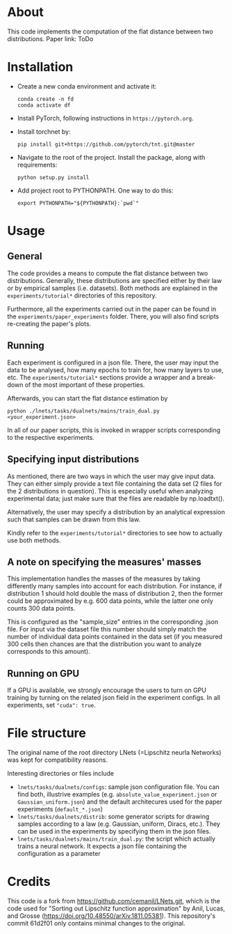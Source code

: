 # About
This code implements the computation of the flat distance between two distributions. Paper link: ToDo

# Installation
* Create a new conda environment and activate it:
    ```
    conda create -n fd
    conda activate df
    ```
    
* Install PyTorch, following instructions in `https://pytorch.org`. 

* Install torchnet by:
    ```
    pip install git+https://github.com/pytorch/tnt.git@master
    ```

* Navigate to the root of the project. Install the package, along with requirements:
    ```
    python setup.py install
    ```
    
* Add project root to PYTHONPATH. One way to do this: 
    ```
    export PYTHONPATH="${PYTHONPATH}:`pwd`"
    ``` 

# Usage
## General
The code provides a means to compute the flat distance between two distributions. Generally, these distributions are specified either by their law or by empirical samples (i.e. datasets). Both methods are explained in the `experiments/tutorial*` directories of this repository. 

Furthermore, all the experiments carried out in the paper can be found in the `experiments/paper_experiments` folder. There, you will also find scripts re-creating the paper's plots.

## Running
Each experiment is configured in a json file. There, the user may input the data to be analysed, how many epochs to train for, how many layers to use, etc. The `experiments/tutorial*` sections provide a wrapper and a break-down of the most important of these properties.

Afterwards, you can start the flat distance estimation by 

```
python ./lnets/tasks/dualnets/mains/train_dual.py <your_experiment.json>
```

In all of our paper scripts, this is invoked in wrapper scripts corresponding to the respective experiments.

## Specifying input distributions
As mentioned, there are two ways in which the user may give input data. They can either simply provide a text file containing the data set (2 files for the 2 distributions in question). This is especially useful when analyzing experimental data; just make sure that the files are readable by np.loadtxt().

Alternatively, the user may specify a distribution by an analytical expression such that samples can be drawn from this law.

Kindly refer to the `experiments/tutorial*` directories to see how to actually use both methods.

## A note on specifying the measures' masses
This implementation handles the masses of the measures by taking differently many samples into account for each distribution. For instance, if distribution 1 should hold double the mass of distribution 2, then the former could be approximated by e.g. 600 data points, while the latter one only counts 300 data points. 

This is configured as the "sample_size" entries in the corresponding .json file. For input via the dataset file this number should simply match the number of individual data points contained in the data set (if you measured 300 cells then chances are that the distribution you want to analyze corresponds to this amount).

## Running on GPU
If a GPU is available, we strongly encourage the users to turn on GPU training by turning on the related json field in
the experiment configs. In all experiments, set  `"cuda": true`.


# File structure
The original name of the root directory LNets (=Lipschitz neurla Networks) was kept for compatibility reasons.

Interesting directories or files include
* `lnets/tasks/dualnets/configs`: sample json configuration file. You can find both, illustrive examples (e.g. `absolute_value_experiment.json` or `Gaussian_uniform.json`) and the default architecures used for the paper experiments (`default_*.json`)
* `lnets/tasks/dualnets/distrib`: some generator scripts for drawing samples according to a law (e.g. Gaussian, uniform, Diracs, etc.). They can be used in the experiments by specifying them in the json files.
* `lnets/tasks/dualnets/mains/train_dual.py`: the script which actually trains a neural network. It expects a json file containing the configuration as a parameter

# Credits
This code is a fork from https://github.com/cemanil/LNets.git, which is the code used for "Sorting out Lipschitz function approximation" by Anil, Lucas, and Grosse (https://doi.org/10.48550/arXiv.1811.05381). This repository's commit 61d2f01 only
contains minimal changes to the original.